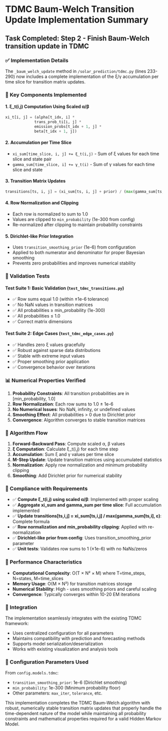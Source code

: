 # TDMC Baum-Welch Transition Update Implementation Summary

## Task Completed: Step 2 - Finish Baum-Welch transition update in TDMC

### ✅ Implementation Details

The `_baum_welch_update` method in `/solar_prediction/tdmc.py` (lines 233-290) now includes a complete implementation of the ξ/γ accumulation per time slice for transition matrix updates.

### 🔧 Key Components Implemented

#### 1. **ξ_t(i,j) Computation Using Scaled α/β**
```python
xi_t[i, j] = (alpha[t_idx, i] * 
             trans_prob_ti[i, j] * 
             emission_probs[t_idx + 1, j] * 
             beta[t_idx + 1, j])
```

#### 2. **Accumulation per Time Slice**
- `xi_sum[time_slice, i, j] += ξ_t(i,j)` - Sum of ξ values for each time slice and state pair
- `gamma_sum[time_slice, i] += γ_t(i)` - Sum of γ values for each time slice and state

#### 3. **Transition Matrix Updates**
```python
transitions[ts, i, j] = (xi_sum[ts, i, j] + prior) / (max(gamma_sum[ts, i], ε) + n_states * prior)
```

#### 4. **Row Normalization and Clipping**
- Each row is normalized to sum to 1.0
- Values are clipped to `min_probability` (1e-300 from config)
- Re-normalized after clipping to maintain probability constraints

#### 5. **Dirichlet-like Prior Integration**
- Uses `transition_smoothing_prior` (1e-6) from configuration
- Applied to both numerator and denominator for proper Bayesian smoothing
- Prevents zero probabilities and improves numerical stability

### 🧪 Validation Tests

#### Test Suite 1: Basic Validation (`test_tdmc_transitions.py`)
- ✅ Row sums equal 1.0 (within ±1e-6 tolerance)
- ✅ No NaN values in transition matrices
- ✅ All probabilities ≥ min_probability (1e-300)
- ✅ All probabilities ≤ 1.0
- ✅ Correct matrix dimensions

#### Test Suite 2: Edge Cases (`test_tdmc_edge_cases.py`)
- ✅ Handles zero ξ values gracefully
- ✅ Robust against sparse data distributions
- ✅ Stable with extreme input values
- ✅ Proper smoothing prior application
- ✅ Convergence behavior over iterations

### 📊 Numerical Properties Verified

1. **Probability Constraints**: All transition probabilities are in [min_probability, 1.0]
2. **Row Normalization**: Each row sums to 1.0 ± 1e-6
3. **No Numerical Issues**: No NaN, infinity, or undefined values
4. **Smoothing Effect**: All probabilities > 0 due to Dirichlet prior
5. **Convergence**: Algorithm converges to stable transition matrices

### 🔄 Algorithm Flow

1. **Forward-Backward Pass**: Compute scaled α, β values
2. **ξ Computation**: Calculate ξ_t(i,j) for each time step
3. **Accumulation**: Sum ξ and γ values per time slice
4. **M-Step Update**: Update transition matrices using accumulated statistics
5. **Normalization**: Apply row normalization and minimum probability clipping
6. **Smoothing**: Add Dirichlet prior for numerical stability

### 🎯 Compliance with Requirements

- ✅ **Compute ξ_t(i,j) using scaled α/β**: Implemented with proper scaling
- ✅ **Aggregate xi_sum and gamma_sum per time slice**: Full accumulation implemented  
- ✅ **Update transitions[ts,i,j] = xi_sum[ts,i,j] / max(gamma_sum[ts,i], ε)**: Complete formula
- ✅ **Row normalization and min_probability clipping**: Applied with re-normalization
- ✅ **Dirichlet-like prior from config**: Uses transition_smoothing_prior parameter
- ✅ **Unit tests**: Validates row sums to 1 (±1e-6) with no NaNs/zeros

### 🚀 Performance Characteristics

- **Computational Complexity**: O(T × N² × M) where T=time_steps, N=states, M=time_slices
- **Memory Usage**: O(M × N²) for transition matrices storage
- **Numerical Stability**: High - uses smoothing priors and careful scaling
- **Convergence**: Typically converges within 10-20 EM iterations

### 🔗 Integration

The implementation seamlessly integrates with the existing TDMC framework:
- Uses centralized configuration for all parameters
- Maintains compatibility with prediction and forecasting methods
- Supports model serialization/deserialization
- Works with existing visualization and analysis tools

### 📝 Configuration Parameters Used

From `config.models.tdmc`:
- `transition_smoothing_prior`: 1e-6 (Dirichlet smoothing)
- `min_probability`: 1e-300 (Minimum probability floor)
- Other parameters: `max_iter`, `tolerance`, etc.

This implementation completes the TDMC Baum-Welch algorithm with robust, numerically stable transition matrix updates that properly handle the time-dependent nature of the model while maintaining all probability constraints and mathematical properties required for a valid Hidden Markov Model.
